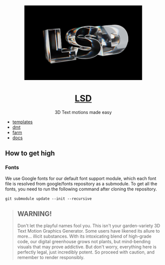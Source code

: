 <p align="center">
  <a href="https://html2.io">
    <img src="./artworks/readme-cover.gif" alt="LSD github cover graphic" height="240" />
  </a>
  <h1 align="center"><a href="https://grida.co/lsd">LSD</a></h1>
  <p align="center">3D Text motions made easy</p>
</p>

- [templates](./templates/)
- [dmt](./dmt/)
- [farm](./farm/)
- [docs](./docs)

## How to get high

### Fonts

We use Google fonts for our default font support module, which each font file is resolved from google/fonts repository as a submodule. To get all the fonts, you need to run the following command after cloning the repository.

```baas
git submodule update --init --recursive
```

> ## WARNING!
>
> Don't let the playful names fool you. This isn't your garden-variety 3D Text Motion Graphics Generator. Some users have likened its allure to more... illicit substances. With its intoxicating blend of high-grade code, our digital greenhouse grows not plants, but mind-bending visuals that may prove addictive. But don't worry, everything here is perfectly legal, just incredibly potent. So proceed with caution, and remember to render responsibly.
